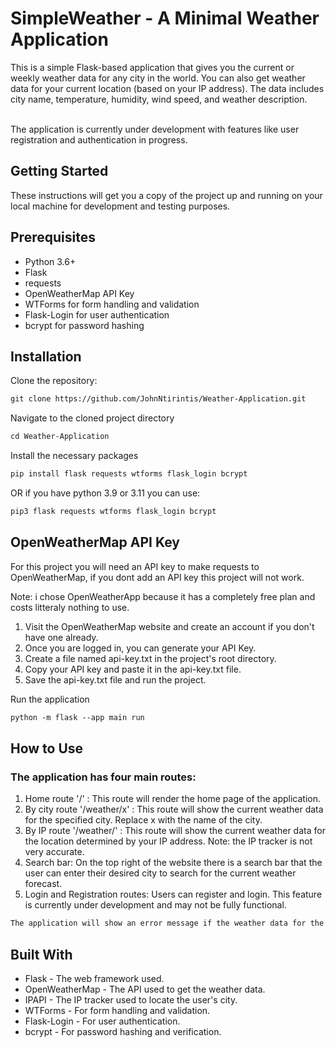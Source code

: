 <h1>SimpleWeather - A Minimal Weather Application</h1>
This is a simple Flask-based application that gives you the current or weekly weather data for any city in the world. You can also get weather data for your current location (based on your IP address). The data includes city name, temperature, humidity, wind speed, and weather description.

<br> The application is currently under development with features like user registration and authentication in progress.

<h2>Getting Started</h2>
These instructions will get you a copy of the project up and running on your local machine for development and testing purposes.

<h2>Prerequisites</h2>
<ul>
  <li>Python 3.6+</li>
  <li>Flask</li>
  <li>requests</li>
  <li>OpenWeatherMap API Key</li>
  <li>WTForms for form handling and validation</li>
  <li>Flask-Login for user authentication</li>
  <li>bcrypt for password hashing</li>
</ul>

<h2>Installation</h2>

Clone the repository:
```md
git clone https://github.com/JohnNtirintis/Weather-Application.git
```

Navigate to the cloned project directory
```md
cd Weather-Application
```

Install the necessary packages
```md
pip install flask requests wtforms flask_login bcrypt
```
OR if you have python 3.9 or 3.11 you can use:
```md
pip3 flask requests wtforms flask_login bcrypt
```

<h2>OpenWeatherMap API Key</h2>
<p>For this project you will need an API key to make requests to OpenWeatherMap, if you dont add an API key this project will not work.</p>
<p>Note: i chose OpenWeatherApp because it has a completely free plan and costs litteraly nothing to use.</p>
 
<ol>
  <li>Visit the OpenWeatherMap website and create an account if you don't have one already.</li>
  <li>Once you are logged in, you can generate your API Key.</li>
  <li>Create a file named api-key.txt in the project's root directory.</li>
  <li>Copy your API key and paste it in the api-key.txt file.</li>
  <li>Save the api-key.txt file and run the project.</li>
</ol>

Run the application
```md
python -m flask --app main run
```

<h2>How to Use</h2>
<h3>The application has four main routes:</h3>
<ol>
  <li>Home route '/' : This route will render the home page of the application.</li>
  <li>By city route '/weather/x' : This route will show the current weather data for the specified city. Replace x with the name of the city.</li>
  <li>By IP route '/weather/' : This route will show the current weather data for the location determined by your IP address. Note: the IP tracker is not very accurate.</li>
  <li>Search bar: On the top right of the website there is a search bar that the user can enter their desired city to search for the current weather forecast.</li>
  <li>Login and Registration routes: Users can register and login. This feature is currently under development and may not be fully functional.</li>
</ol>

```md
The application will show an error message if the weather data for the specified city is not available.
```
    
<h2>Built With</h2>
<ul>
  <li>Flask - The web framework used.</li>
  <li>OpenWeatherMap - The API used to get the weather data.</li>
  <li>IPAPI - The IP tracker used to locate the user's city.</li>
  <li>WTForms - For form handling and validation.</li>
  <li>Flask-Login - For user authentication.</li>
  <li>bcrypt - For password hashing and verification.</li>
</ul>
